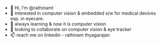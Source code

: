 - 👋 Hi, I’m @rathinamt
- 👀 interested in computer vision & embedded s/w for medical devices esp. in eyecare.
- 🌱 always learning & now it is computer vision 
- 💞️ looking to collaborate on computer vision & eye tracker
- 📫 reach me on linkedin - rathinam thyagarajan

<!---
rathinamt/rathinamt is a ✨ special ✨ repository because its `README.md` (this file) appears on your GitHub profile.
You can click the Preview link to take a look at your changes.
--->
